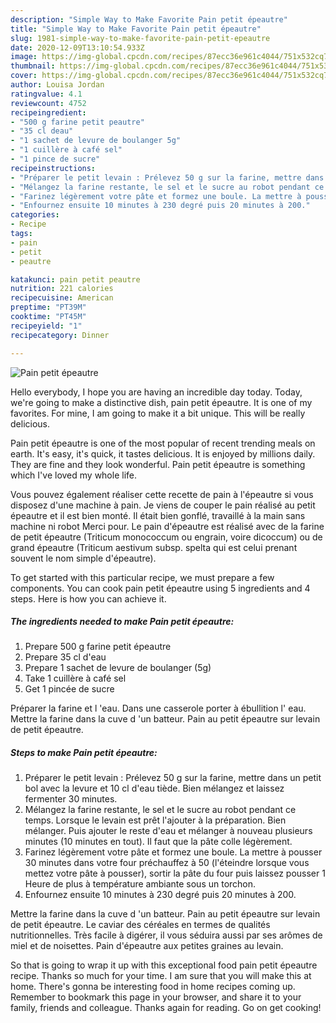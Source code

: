 ```yaml
---
description: "Simple Way to Make Favorite Pain petit épeautre"
title: "Simple Way to Make Favorite Pain petit épeautre"
slug: 1981-simple-way-to-make-favorite-pain-petit-epeautre
date: 2020-12-09T13:10:54.933Z
image: https://img-global.cpcdn.com/recipes/87ecc36e961c4044/751x532cq70/pain-petit-epeautre-photo-principale-de-la-recette.jpg
thumbnail: https://img-global.cpcdn.com/recipes/87ecc36e961c4044/751x532cq70/pain-petit-epeautre-photo-principale-de-la-recette.jpg
cover: https://img-global.cpcdn.com/recipes/87ecc36e961c4044/751x532cq70/pain-petit-epeautre-photo-principale-de-la-recette.jpg
author: Louisa Jordan
ratingvalue: 4.1
reviewcount: 4752
recipeingredient:
- "500 g farine petit peautre"
- "35 cl deau"
- "1 sachet de levure de boulanger 5g"
- "1 cuillère à café sel"
- "1 pince de sucre"
recipeinstructions:
- "Préparer le petit levain : Prélevez 50 g sur la farine, mettre dans un petit bol avec la levure et 10 cl d&#39;eau tiède. Bien mélangez et laissez fermenter 30 minutes."
- "Mélangez la farine restante, le sel et le sucre au robot pendant ce temps. Lorsque le levain est prêt l&#39;ajouter à la préparation. Bien mélanger. Puis ajouter le reste d&#39;eau et mélanger à nouveau plusieurs minutes (10 minutes en tout). Il faut que la pâte colle légèrement."
- "Farinez légèrement votre pâte et formez une boule. La mettre à pousser 30 minutes dans votre four préchauffez à 50 (l&#39;éteindre lorsque vous mettez votre pâte à pousser), sortir la pâte du four puis laissez pousser 1 Heure de plus à température ambiante sous un torchon."
- "Enfournez ensuite 10 minutes à 230 degré puis 20 minutes à 200."
categories:
- Recipe
tags:
- pain
- petit
- peautre

katakunci: pain petit peautre 
nutrition: 221 calories
recipecuisine: American
preptime: "PT39M"
cooktime: "PT45M"
recipeyield: "1"
recipecategory: Dinner

---
```



![Pain petit épeautre](https://img-global.cpcdn.com/recipes/87ecc36e961c4044/751x532cq70/pain-petit-epeautre-photo-principale-de-la-recette.jpg)

Hello everybody, I hope you are having an incredible day today. Today, we're going to make a distinctive dish, pain petit épeautre. It is one of my favorites. For mine, I am going to make it a bit unique. This will be really delicious.

Pain petit épeautre is one of the most popular of recent trending meals on earth. It's easy, it's quick, it tastes delicious. It is enjoyed by millions daily. They are fine and they look wonderful. Pain petit épeautre is something which I've loved my whole life.

Vous pouvez également réaliser cette recette de pain à l&#39;épeautre si vous disposez d&#39;une machine à pain. Je viens de couper le pain réalisé au petit épeautre et il est bien monté. Il était bien gonflé, travaillé à la main sans machine ni robot Merci pour. Le pain d&#39;épeautre est réalisé avec de la farine de petit épeautre (Triticum monococcum ou engrain, voire dicoccum) ou de grand épeautre (Triticum aestivum subsp. spelta qui est celui prenant souvent le nom simple d&#39;épeautre).


To get started with this particular recipe, we must prepare a few components. You can cook pain petit épeautre using 5 ingredients and 4 steps. Here is how you can achieve it.

<!--inarticleads1-->

##### The ingredients needed to make Pain petit épeautre:

1. Prepare 500 g farine petit épeautre
1. Prepare 35 cl d&#39;eau
1. Prepare 1 sachet de levure de boulanger (5g)
1. Take 1 cuillère à café sel
1. Get 1 pincée de sucre


Préparer la farine et l &#39;eau. Dans une casserole porter à ébullition l&#39; eau. Mettre la farine dans la cuve d &#39;un batteur. Pain au petit épeautre sur levain de petit épeautre. 

<!--inarticleads2-->

##### Steps to make Pain petit épeautre:

1. Préparer le petit levain : Prélevez 50 g sur la farine, mettre dans un petit bol avec la levure et 10 cl d&#39;eau tiède. Bien mélangez et laissez fermenter 30 minutes.
1. Mélangez la farine restante, le sel et le sucre au robot pendant ce temps. Lorsque le levain est prêt l&#39;ajouter à la préparation. Bien mélanger. Puis ajouter le reste d&#39;eau et mélanger à nouveau plusieurs minutes (10 minutes en tout). Il faut que la pâte colle légèrement.
1. Farinez légèrement votre pâte et formez une boule. La mettre à pousser 30 minutes dans votre four préchauffez à 50 (l&#39;éteindre lorsque vous mettez votre pâte à pousser), sortir la pâte du four puis laissez pousser 1 Heure de plus à température ambiante sous un torchon.
1. Enfournez ensuite 10 minutes à 230 degré puis 20 minutes à 200.


Mettre la farine dans la cuve d &#39;un batteur. Pain au petit épeautre sur levain de petit épeautre. Le caviar des céréales en termes de qualités nutritionnelles. Très facile à digérer, il vous séduira aussi par ses arômes de miel et de noisettes. Pain d&#39;épeautre aux petites graines au levain. 

So that is going to wrap it up with this exceptional food pain petit épeautre recipe. Thanks so much for your time. I am sure that you will make this at home. There's gonna be interesting food in home recipes coming up. Remember to bookmark this page in your browser, and share it to your family, friends and colleague. Thanks again for reading. Go on get cooking!

